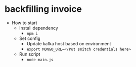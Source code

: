 # backfilling invoice

- How to start
	- Install dependency 
		- `npm i`
	- Set config
		- Update kafka host based on environment
		- `export MONGO_URL=</Put snitch credentials here>`
	- Run script
		- `node main.js`	
